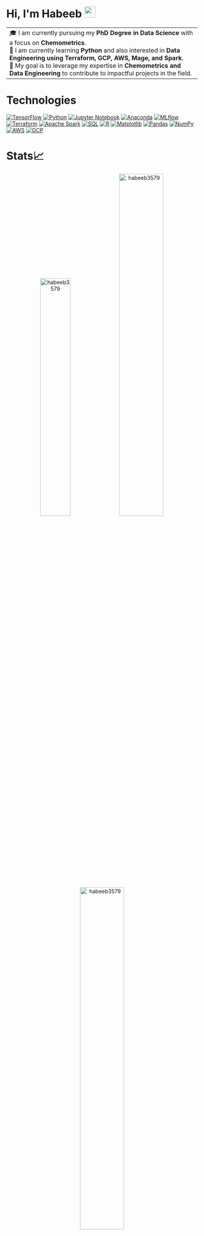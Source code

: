 # Hi, I'm Habeeb <img src="https://github.com/TheDudeThatCode/TheDudeThatCode/blob/master/Assets/Hi.gif" width="29px">

<!--
**habeeb3579/habeeb3579** is a ✨ _special_ ✨ repository because its `README.md` (this file) appears on your GitHub profile.

Here are some ideas to get you started:

- 🔭 I’m currently working on ...
- 🌱 I’m currently learning ...
- 👯 I’m looking to collaborate on ...
- 🤔 I’m looking for help with ...
- 💬 Ask me about ...
- 📫 How to reach me: ...
- 😄 Pronouns: ...
- ⚡ Fun fact: ...
-->

<table>
  <tr>
    <td valign="center">
      🎓 I am currently pursuing my <b>PhD Degree in Data Science</b> with a focus on <b>Chemometrics</b>.<br>
      🌱 I am currently learning <b>Python</b> and also interested in <b>Data Engineering using Terraform, GCP, AWS, Mage, and Spark</b>.<br>
      🎯 My goal is to leverage my expertise in <b>Chemometrics and Data Engineering</b> to contribute to impactful projects in the field.<br>
    </td>
  </tr>
</table>

# Technologies

[![TensorFlow](https://img.shields.io/badge/-TensorFlow-FF6F00?style=flat&logo=tensorflow&logoColor=white)](https://www.tensorflow.org/)
[![Python](https://img.shields.io/badge/-Python-3776AB?style=flat&logo=python&logoColor=white)](https://www.python.org/)
[![Jupyter Notebook](https://img.shields.io/badge/-Jupyter%20Notebook-F37626?style=flat&logo=jupyter&logoColor=white)](https://jupyter.org/)
[![Anaconda](https://img.shields.io/badge/-Anaconda-44A833?style=flat&logo=anaconda&logoColor=white)](https://www.anaconda.com/)
[![MLflow](https://img.shields.io/badge/-MLflow-FF6600?style=flat&logo=mlflow&logoColor=white)](https://mlflow.org/)
[![Terraform](https://img.shields.io/badge/-Terraform-623CE4?style=flat&logo=terraform&logoColor=white)](https://www.terraform.io/)
[![Apache Spark](https://img.shields.io/badge/-PySpark-E25A1C?style=flat&logo=apache-spark&logoColor=white)](https://spark.apache.org/)
[![SQL](https://img.shields.io/badge/-SQL-4479A1?style=flat&logo=sql&logoColor=white)](https://en.wikipedia.org/wiki/SQL)
[![R](https://img.shields.io/badge/-R-276DC3?style=flat&logo=r&logoColor=white)](https://www.r-project.org/)
[![Matplotlib](https://img.shields.io/badge/-Matplotlib-3776AB?style=flat&logo=python&logoColor=white)](https://matplotlib.org/)
[![Pandas](https://img.shields.io/badge/-Pandas-150458?style=flat&logo=pandas&logoColor=white)](https://pandas.pydata.org/)
[![NumPy](https://img.shields.io/badge/-NumPy-013243?style=flat&logo=numpy&logoColor=white)](https://numpy.org/)
[![AWS](https://img.shields.io/badge/-AWS-232F3E?style=flat&logo=amazon-aws&logoColor=white)](https://aws.amazon.com/)
[![GCP](https://img.shields.io/badge/-GCP-4285F4?style=flat&logo=google-cloud&logoColor=white)](https://cloud.google.com/)


# Stats📈
<p align="center">
<img width="40%" src="https://github-readme-stats.vercel.app/api/top-langs?username=habeeb3579&show_icons=true&theme=dracula&title_color=ff8000&text_color=ffffff&bg_color=6a6a6a&locale=en&layout=compact&hide_border=true" alt="habeeb3579" /> 
<img width="48%" src="https://github-readme-stats.vercel.app/api?username=habeeb3579&show_icons=true&theme=dracula&title_color=ff8000&text_color=ffffff&bg_color=6a6a6a&locale=en&hide_border=true" alt="habeeb3579" />
<img width="48%" src="https://github-readme-streak-stats.herokuapp.com/?user=habeeb3579&theme=highcontrast&hide_border=true" alt="habeeb3579" />
</p>
